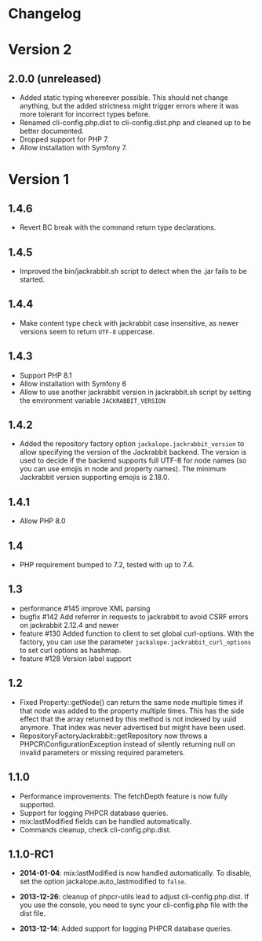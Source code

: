 Changelog
=========

Version 2
=========

2.0.0 (unreleased)
------------------

* Added static typing whereever possible. This should not change anything, but the added strictness
  might trigger errors where it was more tolerant for incorrect types before.
* Renamed cli-config.php.dist to cli-config.dist.php and cleaned up to be better documented.
* Dropped support for PHP 7.
* Allow installation with Symfony 7.

Version 1
=========

1.4.6
-----

* Revert BC break with the command return type declarations.

1.4.5
-----

* Improved the bin/jackrabbit.sh script to detect when the .jar fails to be started.

1.4.4
-----

* Make content type check with jackrabbit case insensitive, as newer versions seem to return `UTF-8` uppercase.

1.4.3
-----

* Support PHP 8.1
* Allow installation with Symfony 6
* Allow to use another jackrabbit version in jackrabbit.sh script by setting the environment variable `JACKRABBIT_VERSION`

1.4.2
-----

* Added the repository factory option `jackalope.jackrabbit_version` to allow
  specifying the version of the Jackrabbit backend. The version is used to
  decide if the backend supports full UTF-8 for node names (so you can use
  emojis in node and property names). The minimum Jackrabbit version supporting
  emojis is 2.18.0.

1.4.1
-----

* Allow PHP 8.0

1.4
---

* PHP requirement bumped to 7.2, tested with up to 7.4.

1.3
---

* performance #145 improve XML parsing
* bugfix #142 Add referrer in requests to jackrabbit to avoid CSRF errors on jackrabbit 2.12.4 and newer
* feature #130 Added function to client to set global curl-options. With the factory, you can use
  the parameter `jackalope.jackrabbit_curl_options` to set curl options as hashmap.
* feature #128 Version label support

1.2
---

* Fixed Property::getNode() can return the same node multiple times if that
  node was added to the property multiple times. This has the side effect that
  the array returned by this method is not indexed by uuid anymore. That index
  was never advertised but might have been used.
* RepositoryFactoryJackrabbit::getRepository now throws a PHPCR\ConfigurationException
  instead of silently returning null on invalid parameters or missing required
  parameters.

1.1.0
-----

* Performance improvements: The fetchDepth feature is now fully supported.
* Support for logging PHPCR database queries.
* mix:lastModified fields can be handled automatically.
* Commands cleanup, check cli-config.php.dist.

1.1.0-RC1
---------

* **2014-01-04**: mix:lastModified is now handled automatically. To disable,
  set the option jackalope.auto_lastmodified to `false`.

* **2013-12-26**: cleanup of phpcr-utils lead to adjust cli-config.php.dist.
  If you use the console, you need to sync your cli-config.php file with the
  dist file.

* **2013-12-14**: Added support for logging PHPCR database queries.
